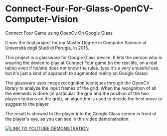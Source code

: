 # Connect-Four-For-Glass-OpenCV-Computer-Vision
Connect Four Game using OpenCv On Google Glass

It was the final project for my Master Degree in Computer Science at Università degli Studi di Perugia, in 2015.

This project is a glassware for Google Glass device.
It lets the person who is wearing the device to play at Connect Four game (in the real life, on a real table) even if he/she does not know the rules.
(yes it's a very unuseful use, but it's just a kind of approach to augmented reality on Google Glass)

The glassware uses image recognition tecniques through the OpenCV library to analyze the input frames of the grid.
When the recognition of all the elements is done (in particular the grid and the position of the two players buttons on the grid), an algorithm is used to decide the best move to suggest to the player.

The result is showed to the player into the Google Glass screen in front of the player's eye, as you can see in this video demonstration:

[![LINK TO YOUTUBE DEMONSTRATION](http://img.youtube.com/vi/j7-0sOLbGvc/0.jpg)](https://youtu.be/j7-0sOLbGvc?list=PL348C906D4053BE8A)


